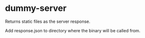 # dummy-server
Returns static files as the server response.

Add response.json to directory where the binary will be called from.

